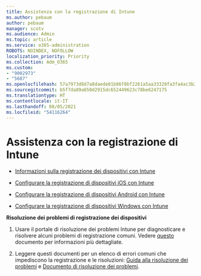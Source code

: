 ```yaml
---
title: Assistenza con la registrazione di Intune
ms.author: pebaum
author: pebaum
manager: scotv
ms.audience: Admin
ms.topic: article
ms.service: o365-administration
ROBOTS: NOINDEX, NOFOLLOW
localization_priority: Priority
ms.collection: Adm_O365
ms.custom:
- "9002973"
- "5687"
ms.openlocfilehash: 57a7973d8d7a8daede01b86f8bf2261a5aa33328fa3fa4ac3b2e0a8967ee964b
ms.sourcegitcommit: b5f7da89a650d2915dc652449623c78be6247175
ms.translationtype: HT
ms.contentlocale: it-IT
ms.lasthandoff: 08/05/2021
ms.locfileid: "54116264"
---
```

# <a name="help-with-intune-enrollment"></a>Assistenza con la registrazione di Intune


- [Informazioni sulla registrazione dei dispositivi con Intune](https://docs.microsoft.com/intune/device-enrollment)

- [Configurare la registrazione di dispositivi iOS con Intune](https://docs.microsoft.com/intune/ios-enroll)

- [Configurare la registrazione di dispositivi Android con Intune](https://docs.microsoft.com/intune/android-enroll)

- [Configurare la registrazione di dispositivi Windows con Intune](https://docs.microsoft.com/intune/windows-enroll)

**Risoluzione dei problemi di registrazione dei dispositivi**

1. Usare il portale di risoluzione dei problemi Intune per diagnosticare e risolvere alcuni problemi di registrazione comuni. Vedere [questo](https://docs.microsoft.com/intune/help-desk-operators) documento per informazioni più dettagliate.

2. Leggere questi documenti per un elenco di errori comuni che impediscono la registrazione e le risoluzioni: [Guida alla risoluzione dei problemi](https://support.microsoft.com/help/4469913/troubleshooting-windows-device-enrollment-problems-in-microsoft-intune) e [Documento di risoluzione dei problemi](https://docs.microsoft.com/intune/troubleshoot-device-enrollment-in-intune).